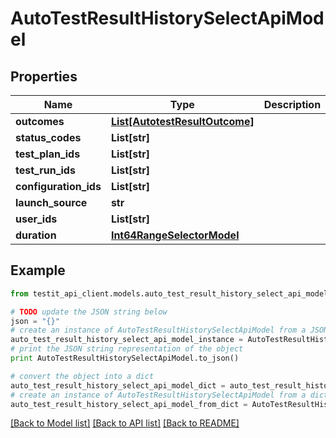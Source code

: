 # AutoTestResultHistorySelectApiModel


## Properties
Name | Type | Description | Notes
------------ | ------------- | ------------- | -------------
**outcomes** | [**List[AutotestResultOutcome]**](AutotestResultOutcome.md) |  | [optional] 
**status_codes** | **List[str]** |  | [optional] 
**test_plan_ids** | **List[str]** |  | [optional] 
**test_run_ids** | **List[str]** |  | [optional] 
**configuration_ids** | **List[str]** |  | [optional] 
**launch_source** | **str** |  | [optional] 
**user_ids** | **List[str]** |  | [optional] 
**duration** | [**Int64RangeSelectorModel**](Int64RangeSelectorModel.md) |  | [optional] 

## Example

```python
from testit_api_client.models.auto_test_result_history_select_api_model import AutoTestResultHistorySelectApiModel

# TODO update the JSON string below
json = "{}"
# create an instance of AutoTestResultHistorySelectApiModel from a JSON string
auto_test_result_history_select_api_model_instance = AutoTestResultHistorySelectApiModel.from_json(json)
# print the JSON string representation of the object
print AutoTestResultHistorySelectApiModel.to_json()

# convert the object into a dict
auto_test_result_history_select_api_model_dict = auto_test_result_history_select_api_model_instance.to_dict()
# create an instance of AutoTestResultHistorySelectApiModel from a dict
auto_test_result_history_select_api_model_from_dict = AutoTestResultHistorySelectApiModel.from_dict(auto_test_result_history_select_api_model_dict)
```
[[Back to Model list]](../README.md#documentation-for-models) [[Back to API list]](../README.md#documentation-for-api-endpoints) [[Back to README]](../README.md)


